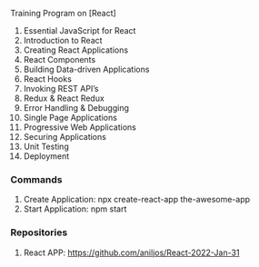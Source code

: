 Training Program on [React]



1. Essential JavaScript for React
2. Introduction to React
3. Creating React Applications
4. React Components 
5. Building Data-driven Applications
6. React Hooks
7. Invoking REST API’s
8. Redux & React Redux
9. Error Handling & Debugging
10. Single Page Applications
11. Progressive Web Applications
12. Securing Applications
13. Unit Testing
14. Deployment

### Commands

1. Create Application: npx create-react-app the-awesome-app
2. Start Application: npm start

### Repositories

1. React APP: https://github.com/aniljos/React-2022-Jan-31
   





